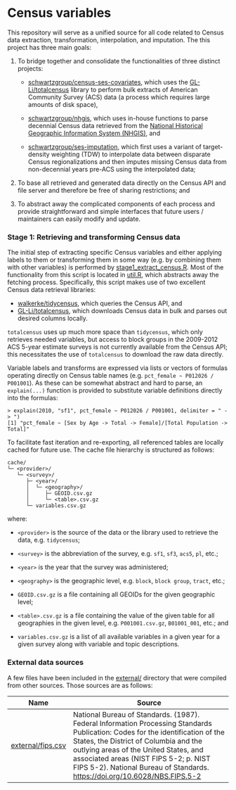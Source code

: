 # Census variables

This repository will serve as a unified source for all code related to Census data extraction, transformation, interpolation, and imputation. The this project has three main goals:

1.  To bridge together and consolidate the functionalities of three distinct projects:

    -   [schwartzgroup/census-ses-covariates](https://github.com/schwartzgroup/census-ses-covariates), which uses the [GL-Li/totalcensus](https://github.com/GL-Li/totalcensus) library to perform bulk extracts of American Community Survey (ACS) data (a process which requires large amounts of disk space),

    -   [schwartzgroup/nhgis](https://github.com/schwartzgroup/nhgis), which uses in-house functions to parse decennial Census data retrieved from the [National Historical Geographic Information System (NHGIS)](https://www.nhgis.org/), and

    -   [schwartzgroup/ses-imputation](https://github.com/schwartzgroup/ses-imputation), which first uses a variant of target-density weighting (TDW) to interpolate data between disparate Census regionalizations and then imputes missing Census data from non-decennial years pre-ACS using the interpolated data;

2.  To base all retrieved and generated data directly on the Census API and file server and therefore be free of sharing restrictions; and

3.  To abstract away the complicated components of each process and provide straightforward and simple interfaces that future users / maintainers can easily modify and update.

### Stage 1: Retrieving and transforming Census data

The initial step of extracting specific Census variables and either applying labels to them or transforming them in some way (e.g. by combining them with other variables) is performed by [stage1_extract_census.R](stage1_extract_census.R). Most of the functionality from this script is located in [util.R](util.R), which abstracts away the fetching process. Specifically, this script makes use of two excellent Census data retrieval libraries:

-   [walkerke/tidycensus](https://github.com/walkerke/tidycensus), which queries the Census API, and
-   [GL-Li/totalcensus](https://github.com/GL-Li/totalcensus), which downloads Census data in bulk and parses out desired columns locally.

`totalcensus` uses up much more space than `tidycensus`, which only retrieves needed variables, but access to block groups in the 2009-2012 ACS 5-year estimate surveys is not currently available from the Census API; this necessitates the use of `totalcensus` to download the raw data directly.

Variable labels and transforms are expressed via lists or vectors of formulas operating directly on Census table names (e.g. `pct_female ~ P012026 / P001001`). As these can be somewhat abstract and hard to parse, an `explain(...)` function is provided to substitute variable definitions directly into the formulas:

    > explain(2010, "sf1", pct_female ~ P012026 / P001001, delimiter = " -> ")
    [1] "pct_female ~ [Sex by Age -> Total -> Female]/[Total Population -> Total]"

To facilitate fast iteration and re-exporting, all referenced tables are locally cached for future use. The cache file hierarchy is structured as follows:

    cache/
    └─ <provider>/
       └─ <survey>/
          ├─ <year>/
          │  └─ <geography>/
          │     ├─ GEOID.csv.gz
          │     └─ <table>.csv.gz
          └─ variables.csv.gz

where:

-   `<provider>` is the source of the data or the library used to retrieve the data, e.g. `tidycensus`;

-   `<survey>` is the abbreviation of the survey, e.g. `sf1`, `sf3`, `acs5`, `pl`, etc.;

-   `<year>` is the year that the survey was administered;

-   `<geography>` is the geographic level, e.g. `block`, `block group`, `tract`, etc.;

-   `GEOID.csv.gz` is a file containing all GEOIDs for the given geographic level;

-   `<table>.csv.gz` is a file containing the value of the given table for all geographies in the given level, e.g. `P001001.csv.gz`, `B01001_001`, etc.; and

-   `variables.csv.gz` is a list of all available variables in a given year for a given survey along with variable and topic descriptions.

### External data sources

A few files have been included in the [external/](external/) directory that were compiled from other sources. Those sources are as follows:

| Name                                   | Source                                                                                                                                                                                                                                                                                                                                     |
|----------------------------------------|--------------------------------------------------------------------------------------------------------------------------------------------------------------------------------------------------------------------------------------------------------------------------------------------------------------------------------------------|
| [external/fips.csv](external/fips.csv) | National Bureau of Standards. (1987). Federal Information Processing Standards Publication: Codes for the identification of the States, the District of Columbia and the outlying areas of the United States, and associated areas (NIST FIPS 5-2; p. NIST FIPS 5-2). National Bureau of Standards. <https://doi.org/10.6028/NBS.FIPS.5-2> |
